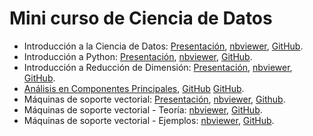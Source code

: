 # Mini curso de Ciencia de Datos
- Introducción a la Ciencia de Datos:
[Presentación](https://nbviewer.org/github/AprendizajeProfundo/minucurso-ciencia-de-datos/blob/main/preliminares/presentaciones/ds_Roles_Data_science.slides.html#/),
[nbviewer](https://nbviewer.org/github/AprendizajeProfundo/minicurso-ciencia-de-datos/blob/main/preliminares/cuadernos/ds_Roles_Data_science.ipynb),
[GitHub](https://github.com/AprendizajeProfundo/minicurso-ciencia-de-datos/blob/main/preliminares/cuadernos/ds_Roles_Data_science.ipynb).
- Introducción a Python:
[Presentación](https://nbviewer.org/github/AprendizajeProfundo/minucurso-ciencia-de-datos/blob/main/intro%20python/presentaciones/py_01_intro_python.slides.html#/),
[nbviewer](https://nbviewer.org/github/AprendizajeProfundo/minicurso-ciencia-de-datos/blob/main/intro%20python/cuadernos/py_01_intro_python.ipynb),
[GitHub](https://github.com/AprendizajeProfundo/minicurso-ciencia-de-datos/blob/main/intro%20python/cuadernos/py_01_intro_python.ipynb).
- Introducción a Reducción de Dimensión:
[Presentación](https://nbviewer.org/github/AprendizajeProfundo/minucurso-ciencia-de-datos/blob/main/reduccion%20dimensiones/presentaciones/Intro_Reduce_Dimension.slides.html#/),
[nbviewer](https://nbviewer.org/github/AprendizajeProfundo/minucurso-ciencia-de-datos/blob/main/reduccion%20dimensiones/cuadernos/Intro_Reduce_Dimension.ipynb),
[GitHub](https://github.com/AprendizajeProfundo/minucurso-ciencia-de-datos/blob/main/reduccion%20dimensiones/cuadernos/Intro_Reduce_Dimension.ipynb).
- [Análisis en Componentes Principales](https://nbviewer.org/github/AprendizajeProfundo/minucurso-ciencia-de-datos/blob/main/analisis%20componentes%20principales/cuadernos/IntroACP_1.ipynb), [GitHub](https://github.com/AprendizajeProfundo/minicurso-ciencia-de-datos/blob/main/analisis%20componentes%20principales/cuadernos/IntroACP_1.ipynb)
[GitHub](https://github.com/AprendizajeProfundo/minucurso-ciencia-de-datos/blob/main/analisis%20componentes%20principales/cuadernos/IntroACP_1.ipynb).
- Máquinas de soporte vectorial:
[Presentación](https://nbviewer.org/github/AprendizajeProfundo/minucurso-ciencia-de-datos/blob/main/maquinas%20soporte%20vectorial/presentaciones/Intro_SVM-2.slides_2.html#/),
[nbviewer](https://nbviewer.org/github/AprendizajeProfundo/minucurso-ciencia-de-datos/blob/main/maquinas%20soporte%20vectorial/cuadernos/Intro_SVM-2_p.ipynb),
[Github](https://github.com/AprendizajeProfundo/minucurso-ciencia-de-datos/blob/main/maquinas%20soporte%20vectorial/cuadernos/Intro_SVM-2_p.ipynb).
- Máquinas de soporte vectorial - Teoría:
[nbviewer](https://nbviewer.org/github/AprendizajeProfundo/minucurso-ciencia-de-datos/blob/main/maquinas%20soporte%20vectorial/cuadernos/svm_010_Intro_SVM.ipynb),
[GitHub](https://github.com/AprendizajeProfundo/minucurso-ciencia-de-datos/blob/main/maquinas%20soporte%20vectorial/cuadernos/svm_010_Intro_SVM.ipynb).
- Máquinas de soporte vectorial - Ejemplos:
[nbviewer](https://nbviewer.org/github/AprendizajeProfundo/minucurso-ciencia-de-datos/blob/main/maquinas%20soporte%20vectorial/cuadernos/svm_020_SVM-ejempls.ipynb),
[GitHub](https://github.com/AprendizajeProfundo/minucurso-ciencia-de-datos/blob/main/maquinas%20soporte%20vectorial/cuadernos/svm_020_SVM-ejempls.ipynb).
